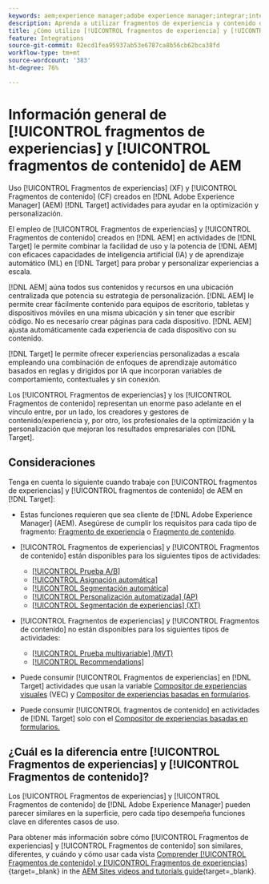 ```yaml
---
keywords: aem;experience manager;adobe experience manager;integrar;integración;fragmentos de experiencia;fragmentos de contenido
description: Aprenda a utilizar fragmentos de experiencia y contenido de [!DNL Adobe Experience Manager] en actividades de [!DNL Adobe Target] .
title: ¿Cómo utilizo [!UICONTROL fragmentos de experiencia] y [!UICONTROL fragmentos de contenido] de  [!DNL Adobe Experience Manager] (AEM)?
feature: Integrations
source-git-commit: 02ecd1fea95937ab53e6787ca8b56cb62bca38fd
workflow-type: tm+mt
source-wordcount: '383'
ht-degree: 76%

---
```


# Información general de [!UICONTROL fragmentos de experiencias] y [!UICONTROL fragmentos de contenido] de AEM

Uso [!UICONTROL Fragmentos de experiencias] (XF) y [!UICONTROL Fragmentos de contenido] (CF) creados en [!DNL Adobe Experience Manager] (AEM) [!DNL Target] actividades para ayudar en la optimización y personalización.

El empleo de [!UICONTROL Fragmentos de experiencias] y [!UICONTROL Fragmentos de contenido] creados en [!DNL AEM] en actividades de [!DNL Target] le permite combinar la facilidad de uso y la potencia de [!DNL AEM] con eficaces capacidades de inteligencia artificial (IA) y de aprendizaje automático (ML) en [!DNL Target] para probar y personalizar experiencias a escala.

[!DNL AEM] aúna todos sus contenidos y recursos en una ubicación centralizada que potencia su estrategia de personalización. [!DNL AEM] le permite crear fácilmente contenido para equipos de escritorio, tabletas y dispositivos móviles en una misma ubicación y sin tener que escribir código. No es necesario crear páginas para cada dispositivo. [!DNL AEM] ajusta automáticamente cada experiencia de cada dispositivo con su contenido.

[!DNL Target] le permite ofrecer experiencias personalizadas a escala empleando una combinación de enfoques de aprendizaje automático basados en reglas y dirigidos por IA que incorporan variables de comportamiento, contextuales y sin conexión.

Los [!UICONTROL Fragmentos de experiencias] y los [!UICONTROL Fragmentos de contenido] representan un enorme paso adelante en el vínculo entre, por un lado, los creadores y gestores de contenido/experiencia y, por otro, los profesionales de la optimización y la personalización que mejoran los resultados empresariales con [!DNL Target].

## Consideraciones

Tenga en cuenta lo siguiente cuando trabaje con [!UICONTROL fragmentos de experiencias] y [!UICONTROL fragmentos de contenido] de AEM en [!DNL Target]:
* Estas funciones requieren que sea cliente de [!DNL Adobe Experience Manager] (AEM). Asegúrese de cumplir los requisitos para cada tipo de fragmento: [Fragmento de experiencia](/help/main/c-integrating-target-with-mac/aem/experience-fragments-aem.md#requirements) o [Fragmento de contenido](/help/main/c-integrating-target-with-mac/aem/content-fragments-aem.md#requirements).
* [!UICONTROL Fragmentos de experiencias] y [!UICONTROL Fragmentos de contenido] están disponibles para los siguientes tipos de actividades:

   * [[!UICONTROL Prueba A/B]](/help/main/c-activities/t-test-ab/test-ab.md)
   * [[!UICONTROL Asignación automática]](/help/main/c-activities/automated-traffic-allocation/automated-traffic-allocation.md)
   * [[!UICONTROL Segmentación automática]](/help/main/c-activities/auto-target/auto-target-to-optimize.md)
   * [[!UICONTROL Personalización automatizada] (AP)](/help/main/c-activities/t-automated-personalization/automated-personalization.md)
   * [[!UICONTROL Segmentación de experiencias] (XT)](/help/main/c-activities/t-experience-target/experience-target.md)

* [!UICONTROL Fragmentos de experiencias] y [!UICONTROL Fragmentos de contenido] no están disponibles para los siguientes tipos de actividades:

   * [[!UICONTROL Prueba multivariable] (MVT)](/help/main/c-activities/c-multivariate-testing/multivariate-testing.md)
   * [[!UICONTROL Recommendations]](/help/main/c-recommendations/recommendations.md)

* Puede consumir [!UICONTROL Fragmentos de experiencias] en [!DNL Target] actividades que usan la variable [Compositor de experiencias visuales](/help/main/c-experiences/c-visual-experience-composer/visual-experience-composer.md) (VEC) y [Compositor de experiencias basadas en formularios](/help/main/c-experiences/form-experience-composer.md).
* Puede consumir [!UICONTROL fragmentos de contenido] en actividades de [!DNL Target] solo con el [Compositor de experiencias basadas en formularios.](/help/main/c-experiences/form-experience-composer.md)

## ¿Cuál es la diferencia entre [!UICONTROL Fragmentos de experiencias] y [!UICONTROL Fragmentos de contenido]?

Los [!UICONTROL Fragmentos de experiencias] y [!UICONTROL Fragmentos de contenido] de [!DNL Adobe Experience Manager] pueden parecer similares en la superficie, pero cada tipo desempeña funciones clave en diferentes casos de uso.

Para obtener más información sobre cómo [!UICONTROL Fragmentos de experiencias] y [!UICONTROL Fragmentos de contenido] son similares, diferentes, y cuándo y cómo usar cada vista [Comprender [!UICONTROL Fragmentos de contenido] y [!UICONTROL Fragmentos de experiencias]](https://experienceleague.adobe.com/docs/experience-manager-learn/sites/content-fragments/understand-content-fragments-and-experience-fragments.html?lang=es){target=_blank} in the [AEM Sites videos and tutorials guide](https://experienceleague.adobe.com/docs/experience-manager-learn/sites/overview.html?lang=es){target=_blank}.